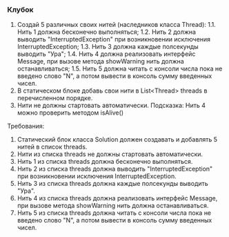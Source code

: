 
### Клубок

1. Создай 5 различных своих нитей (наследников класса Thread):
1.1. Нить 1 должна бесконечно выполняться;
1.2. Нить 2 должна выводить &quot;InterruptedException&quot; при возникновении исключения InterruptedException;
1.3. Нить 3 должна каждые полсекунды выводить &quot;Ура&quot;;
1.4. Нить 4 должна реализовать интерфейс Message, при вызове метода showWarning нить должна останавливаться;
1.5. Нить 5 должна читать с консоли числа пока не введено слово &quot;N&quot;, а потом вывести в консоль сумму введенных чисел.
2. В статическом блоке добавь свои нити в List&lt;Thread&gt; threads в перечисленном порядке.
3. Нити не должны стартовать автоматически.
Подсказка: Нить 4 можно проверить методом isAlive()


Требования:
1.	Статический блок класса Solution должен создавать и добавлять 5 нитей в список threads.
2.	Нити из списка threads не должны стартовать автоматически.
3.	Нить 1 из списка threads должна бесконечно выполняться.
4.	Нить 2 из списка threads должна выводить &quot;InterruptedException&quot; при возникновении исключения InterruptedException.
5.	Нить 3 из списка threads должна каждые полсекунды выводить &quot;Ура&quot;.
6.	Нить 4 из списка threads должна реализовать интерфейс Message, при вызове метода showWarning нить должна останавливаться.
7.	Нить 5 из списка threads должна читать с консоли числа пока не введено слово &quot;N&quot;, а потом вывести в консоль сумму введенных чисел.


